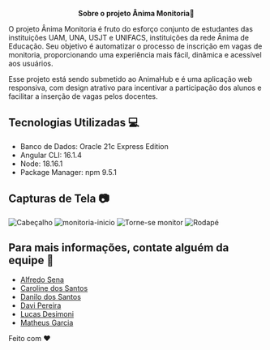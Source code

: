 <p align="center"><strong>Sobre o projeto Ânima Monitoria🚀</strong></p>

O projeto Ânima Monitoria é fruto do esforço conjunto de estudantes das instituições UAM, UNA, USJT e UNIFACS, instituições da rede Ânima de Educação. Seu objetivo é automatizar o processo de inscrição em vagas de monitoria, proporcionando uma experiência mais fácil, dinâmica e acessível aos usuários.

Esse projeto está sendo submetido ao AnimaHub e é uma aplicação web responsiva, com design atrativo para incentivar a participação dos alunos e facilitar a inserção de vagas pelos docentes.

## Tecnologias Utilizadas 💻

- Banco de Dados: Oracle 21c Express Edition
- Angular CLI: 16.1.4
- Node: 18.16.1
- Package Manager: npm 9.5.1

## Capturas de Tela 📷

![Cabeçalho](https://github.com/AnimaHub2023-2/FrontMonitoria/assets/33937487/6c038d08-9d38-4646-aef1-efbc11066672)
![monitoria-inicio](https://github.com/AnimaHub2023-2/FrontMonitoria/assets/33937487/53939979-02d3-42e1-8b4e-642b82d5833b)
![Torne-se monitor](https://github.com/AnimaHub2023-2/FrontMonitoria/assets/33937487/f7e15d57-ea73-470c-b07c-952a9d8e0b65)
![Rodapé](https://github.com/AnimaHub2023-2/FrontMonitoria/assets/33937487/91d38cea-4116-47fc-aa52-05fc258ec87e)

## Para mais informações, contate alguém da equipe 👥

- [Alfredo Sena](https://github.com/avsena)
- [Caroline dos Santos](https://github.com/Caroletisan)
- [Danilo dos Santos](https://github.com/danilodoes)
- [Davi Pereira](https://github.com/DGDark)
- [Lucas Desimoni](https://github.com/Desimoni) 
- [Matheus Garcia](https://github.com/M4theus13)


Feito com ❤️
